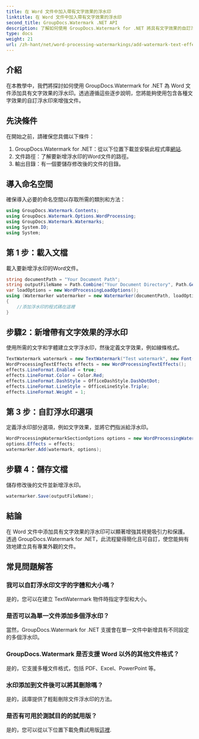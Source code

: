 ```yaml
---
title: 在 Word 文件中加入帶有文字效果的浮水印
linktitle: 在 Word 文件中加入帶有文字效果的浮水印
second_title: GroupDocs.Watermark .NET API
description: 了解如何使用 GroupDocs.Watermark for .NET 將具有文字效果的自訂浮水印新增至 Word 文件。輕鬆記錄安全性和視覺吸引力。
type: docs
weight: 21
url: /zh-hant/net/word-processing-watermarkings/add-watermark-text-effects-word-docs/
---
```

## 介紹
在本教學中，我們將探討如何使用 GroupDocs.Watermark for .NET 為 Word 文件添加具有文字效果的浮水印。透過遵循這些逐步說明，您將能夠使用包含各種文字效果的自訂浮水印來增強文件。
## 先決條件
在開始之前，請確保您具備以下條件：
1.  GroupDocs.Watermark for .NET：從以下位置下載並安裝此程式庫[網站](https://releases.groupdocs.com/Watermark/net/).
2. 文件路徑：了解要新增浮水印的Word文件的路徑。
3. 輸出目錄：有一個要儲存修改後的文件的目錄。

## 導入命名空間
確保導入必要的命名空間以存取所需的類別和方法：
```csharp
using GroupDocs.Watermark.Contents;
using GroupDocs.Watermark.Options.WordProcessing;
using GroupDocs.Watermark.Watermarks;
using System.IO;
using System;
```
## 第 1 步：載入文檔
載入要新增浮水印的Word文件。
```csharp
string documentPath = "Your Document Path";
string outputFileName = Path.Combine("Your Document Directory", Path.GetFileName(documentPath));
var loadOptions = new WordProcessingLoadOptions();
using (Watermarker watermarker = new Watermarker(documentPath, loadOptions))
{
    //添加浮水印的程式碼在這裡
}
```
## 步驟2：新增帶有文字效果的浮水印
使用所需的文字和字體建立文字浮水印，然後定義文字效果，例如線條格式。
```csharp
TextWatermark watermark = new TextWatermark("Test watermark", new Font("Arial", 19));
WordProcessingTextEffects effects = new WordProcessingTextEffects();
effects.LineFormat.Enabled = true;
effects.LineFormat.Color = Color.Red;
effects.LineFormat.DashStyle = OfficeDashStyle.DashDotDot;
effects.LineFormat.LineStyle = OfficeLineStyle.Triple;
effects.LineFormat.Weight = 1;
```
## 第 3 步：自訂浮水印選項
定義浮水印部分選項，例如文字效果，並將它們指派給浮水印。
```csharp
WordProcessingWatermarkSectionOptions options = new WordProcessingWatermarkSectionOptions();
options.Effects = effects;
watermarker.Add(watermark, options);
```
## 步驟 4：儲存文檔
儲存修改後的文件並新增浮水印。
```csharp
watermarker.Save(outputFileName);
```

## 結論
在 Word 文件中添加具有文字效果的浮水印可以顯著增強其視覺吸引力和保護。透過 GroupDocs.Watermark for .NET，此流程變得簡化且可自訂，使您能夠有效地建立具有專業外觀的文件。
## 常見問題解答
### 我可以自訂浮水印文字的字體和大小嗎？
是的，您可以在建立 TextWatermark 物件時指定字型和大小。
### 是否可以為單一文件添加多個浮水印？
當然，GroupDocs.Watermark for .NET 支援會在單一文件中新增具有不同設定的多個浮水印。
### GroupDocs.Watermark 是否支援 Word 以外的其他文件格式？
是的，它支援多種文件格式，包括 PDF、Excel、PowerPoint 等。
### 水印添加到文件後可以將其刪除嗎？
是的，該庫提供了輕鬆刪除文件浮水印的方法。
### 是否有可用於測試目的的試用版？
是的，您可以從以下位置下載免費試用版[這裡](https://releases.groupdocs.com/).